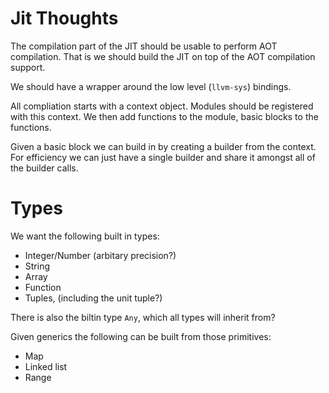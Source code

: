 # Jit Thoughts

The compilation part of the JIT should be usable to perform AOT
compilation. That is we should build the JIT on top of the AOT
compilation support.

We should have a wrapper around the low level (`llvm-sys`) bindings.

All compliation starts with a context object. Modules should be
registered with this context. We then add functions to the module,
basic blocks to the functions.
   
Given a basic block we can build in by creating a builder from the
context. For efficiency we can just have a single builder and share it
amongst all of the builder calls.

# Types

We want the following built in types:

 * Integer/Number (arbitary precision?)
 * String
 * Array
 * Function
 * Tuples, (including the unit tuple?)

There is also the biltin type `Any`, which all types will inherit
from?

Given generics the following can be built from those primitives:

 * Map
 * Linked list
 * Range
